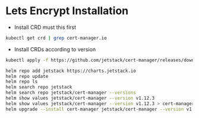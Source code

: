 # Lets Encrypt Installation

- Install CRD must this first
```bash
kubectl get crd | grep cert-manager.io
```

- Install CRDs according to version
```bash
kubectl apply -f https://github.com/jetstack/cert-manager/releases/download/v1.12.3/cert-manager.crds.yaml
```

```bash
helm repo add jetstack https://charts.jetstack.io
helm repo update
helm repo ls
helm search repo jetstack
helm search repo jetstack/cert-manager --versions
helm show values jetstack/cert-manager --version v1.12.3
helm show values jetstack/cert-manager --version v1.12.3 > cert-manager-values.yaml
helm upgrade --install cert-manager jetstack/cert-manager --version v1.12.3 --namespace cert-manager --create-namespace --values cert-manager-values.yaml
```
